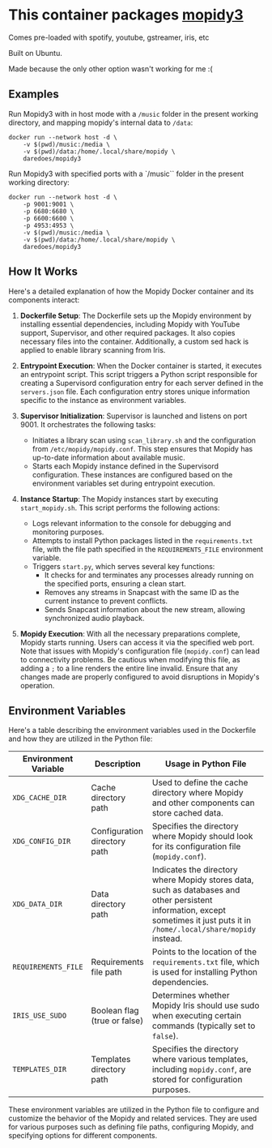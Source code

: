 # This container packages [mopidy3](https://mopidy.com)

Comes pre-loaded with spotify, youtube, gstreamer, iris, etc

Built on Ubuntu.

Made because the only other option wasn't working for me :(

## Examples

Run Mopidy3 with in host mode with a `/music` folder in the present working directory, and mapping mopidy's internal data to `/data`:

    docker run --network host -d \
        -v $(pwd)/music:/media \
        -v $(pwd)/data:/home/.local/share/mopidy \
        daredoes/mopidy3

Run Mopidy3 with specified ports with a `/music`` folder in the present working directory:

    docker run --network host -d \
        -p 9001:9001 \
        -p 6680:6680 \
        -p 6600:6600 \
        -p 4953:4953 \
        -v $(pwd)/music:/media \
        -v $(pwd)/data:/home/.local/share/mopidy \
        daredoes/mopidy3

## How It Works

Here's a detailed explanation of how the Mopidy Docker container and its components interact:

1. **Dockerfile Setup**: The Dockerfile sets up the Mopidy environment by installing essential dependencies, including Mopidy with YouTube support, Supervisor, and other required packages. It also copies necessary files into the container. Additionally, a custom sed hack is applied to enable library scanning from Iris.

2. **Entrypoint Execution**: When the Docker container is started, it executes an entrypoint script. This script triggers a Python script responsible for creating a Supervisord configuration entry for each server defined in the `servers.json` file. Each configuration entry stores unique information specific to the instance as environment variables.

3. **Supervisor Initialization**: Supervisor is launched and listens on port 9001. It orchestrates the following tasks:
   - Initiates a library scan using `scan_library.sh` and the configuration from `/etc/mopidy/mopidy.conf`. This step ensures that Mopidy has up-to-date information about available music.
   - Starts each Mopidy instance defined in the Supervisord configuration. These instances are configured based on the environment variables set during entrypoint execution.

4. **Instance Startup**: The Mopidy instances start by executing `start_mopidy.sh`. This script performs the following actions:
   - Logs relevant information to the console for debugging and monitoring purposes.
   - Attempts to install Python packages listed in the `requirements.txt` file, with the file path specified in the `REQUIREMENTS_FILE` environment variable.
   - Triggers `start.py`, which serves several key functions:
     - It checks for and terminates any processes already running on the specified ports, ensuring a clean start.
     - Removes any streams in Snapcast with the same ID as the current instance to prevent conflicts.
     - Sends Snapcast information about the new stream, allowing synchronized audio playback.

5. **Mopidy Execution**: With all the necessary preparations complete, Mopidy starts running. Users can access it via the specified web port. Note that issues with Mopidy's configuration file (`mopidy.conf`) can lead to connectivity problems. Be cautious when modifying this file, as adding a `;` to a line renders the entire line invalid. Ensure that any changes made are properly configured to avoid disruptions in Mopidy's operation.

## Environment Variables

Here's a table describing the environment variables used in the Dockerfile and how they are utilized in the Python file:

| Environment Variable     | Description                                       | Usage in Python File                                                                                                 |
|--------------------------|---------------------------------------------------|-----------------------------------------------------------------------------------------------------------------------|
| `XDG_CACHE_DIR`          | Cache directory path                              | Used to define the cache directory where Mopidy and other components can store cached data.                        |
| `XDG_CONFIG_DIR`         | Configuration directory path                      | Specifies the directory where Mopidy should look for its configuration file (`mopidy.conf`).                         |
| `XDG_DATA_DIR`           | Data directory path                               | Indicates the directory where Mopidy stores data, such as databases and other persistent information, except sometimes it just puts it in `/home/.local/share/mopidy` instead.               |
| `REQUIREMENTS_FILE`      | Requirements file path                            | Points to the location of the `requirements.txt` file, which is used for installing Python dependencies.              |
| `IRIS_USE_SUDO`          | Boolean flag (true or false)                     | Determines whether Mopidy Iris should use sudo when executing certain commands (typically set to `false`).         |
| `TEMPLATES_DIR`          | Templates directory path                         | Specifies the directory where various templates, including `mopidy.conf`, are stored for configuration purposes.     |

These environment variables are utilized in the Python file to configure and customize the behavior of the Mopidy and related services. They are used for various purposes such as defining file paths, configuring Mopidy, and specifying options for different components.